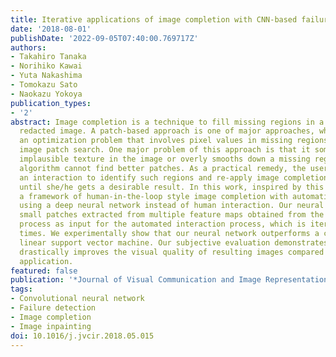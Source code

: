 ```yaml
---
title: Iterative applications of image completion with CNN-based failure detection
date: '2018-08-01'
publishDate: '2022-09-05T07:40:00.769717Z'
authors:
- Takahiro Tanaka
- Norihiko Kawai
- Yuta Nakashima
- Tomokazu Sato
- Naokazu Yokoya
publication_types:
- '2'
abstract: Image completion is a technique to fill missing regions in a damaged or
  redacted image. A patch-based approach is one of major approaches, which solves
  an optimization problem that involves pixel values in missing regions and similar
  image patch search. One major problem of this approach is that it sometimes duplicates
  implausible texture in the image or overly smooths down a missing region when the
  algorithm cannot find better patches. As a practical remedy, the user may provide
  an interaction to identify such regions and re-apply image completion iteratively
  until she/he gets a desirable result. In this work, inspired by this idea, we propose
  a framework of human-in-the-loop style image completion with automatic failure detection
  using a deep neural network instead of human interaction. Our neural network takes
  small patches extracted from multiple feature maps obtained from the completion
  process as input for the automated interaction process, which is iterated several
  times. We experimentally show that our neural network outperforms a conventional
  linear support vector machine. Our subjective evaluation demonstrates that our method
  drastically improves the visual quality of resulting images compared to non-iterative
  application.
featured: false
publication: '*Journal of Visual Communication and Image Representation*'
tags:
- Convolutional neural network
- Failure detection
- Image completion
- Image inpainting
doi: 10.1016/j.jvcir.2018.05.015
---
```


